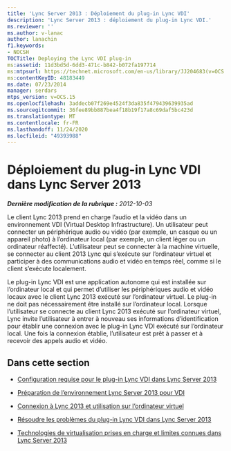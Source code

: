 ```yaml
---
title: 'Lync Server 2013 : Déploiement du plug-in Lync VDI'
description: 'Lync Server 2013 : déploiement du plug-in Lync VDI.'
ms.reviewer: ''
ms.author: v-lanac
author: lanachin
f1.keywords:
- NOCSH
TOCTitle: Deploying the Lync VDI plug-in
ms:assetid: 11d3bd5d-6dd3-471c-b842-b072fa197714
ms:mtpsurl: https://technet.microsoft.com/en-us/library/JJ204683(v=OCS.15)
ms:contentKeyID: 48183449
ms.date: 07/23/2014
manager: serdars
mtps_version: v=OCS.15
ms.openlocfilehash: 3addecb07f269e4524f3da835f479439639935ad
ms.sourcegitcommit: 36fee89bb887bea4f18b19f17a8c69daf5bc423d
ms.translationtype: MT
ms.contentlocale: fr-FR
ms.lasthandoff: 11/24/2020
ms.locfileid: "49393988"
---
```

# <a name="deploying-the-lync-vdi-plug-in-in-lync-server-2013"></a>Déploiement du plug-in Lync VDI dans Lync Server 2013

<div data-xmlns="http://www.w3.org/1999/xhtml">

<div class="topic" data-xmlns="http://www.w3.org/1999/xhtml" data-msxsl="urn:schemas-microsoft-com:xslt" data-cs="https://msdn.microsoft.com/">

<div data-asp="https://msdn2.microsoft.com/asp">



</div>

<div id="mainSection">

<div id="mainBody">

<span> </span>

_**Dernière modification de la rubrique :** 2012-10-03_

Le client Lync 2013 prend en charge l’audio et la vidéo dans un environnement VDI (Virtual Desktop Infrastructure). Un utilisateur peut connecter un périphérique audio ou vidéo (par exemple, un casque ou un appareil photo) à l’ordinateur local (par exemple, un client léger ou un ordinateur réaffecté). L’utilisateur peut se connecter à la machine virtuelle, se connecter au client 2013 Lync qui s’exécute sur l’ordinateur virtuel et participer à des communications audio et vidéo en temps réel, comme si le client s’exécute localement.

Le plug-in Lync VDI est une application autonome qui est installée sur l’ordinateur local et qui permet d’utiliser les périphériques audio et vidéo locaux avec le client Lync 2013 exécuté sur l’ordinateur virtuel. Le plug-in ne doit pas nécessairement être installé sur l’ordinateur local. Lorsque l’utilisateur se connecte au client Lync 2013 exécuté sur l’ordinateur virtuel, Lync invite l’utilisateur à entrer à nouveau ses informations d’identification pour établir une connexion avec le plug-in Lync VDI exécuté sur l’ordinateur local. Une fois la connexion établie, l’utilisateur est prêt à passer et à recevoir des appels audio et vidéo.

<div>

## <a name="in-this-section"></a>Dans cette section

  - [Configuration requise pour le plug-in Lync VDI dans Lync Server 2013](lync-server-2013-lync-vdi-plug-in-prerequisites.md)

  - [Préparation de l’environnement Lync Server 2013 pour VDI](lync-server-2013-preparing-your-environment-for-vdi.md)

  - [Connexion à Lync 2013 et utilisation sur l’ordinateur virtuel](lync-server-2013-signing-in-and-using-lync-2013-on-the-virtual-machine.md)

  - [Résoudre les problèmes du plug-in Lync VDI dans Lync Server 2013](lync-server-2013-troubleshooting-the-lync-vdi-plug-in.md)

  - [Technologies de virtualisation prises en charge et limites connues dans Lync Server 2013](lync-server-2013-supported-virtualization-technologies-and-known-limitations.md)

</div>

</div>

<span> </span>

</div>

</div>

</div>

